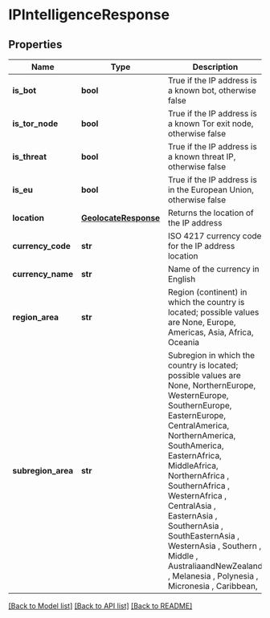 # IPIntelligenceResponse

## Properties
Name | Type | Description | Notes
------------ | ------------- | ------------- | -------------
**is_bot** | **bool** | True if the IP address is a known bot, otherwise false | [optional] 
**is_tor_node** | **bool** | True if the IP address is a known Tor exit node, otherwise false | [optional] 
**is_threat** | **bool** | True if the IP address is a known threat IP, otherwise false | [optional] 
**is_eu** | **bool** | True if the IP address is in the European Union, otherwise false | [optional] 
**location** | [**GeolocateResponse**](GeolocateResponse.md) | Returns the location of the IP address | [optional] 
**currency_code** | **str** | ISO 4217 currency code for the IP address location | [optional] 
**currency_name** | **str** | Name of the currency in English | [optional] 
**region_area** | **str** | Region (continent) in which the country is located; possible values are None, Europe, Americas, Asia, Africa, Oceania | [optional] 
**subregion_area** | **str** | Subregion in which the country is located; possible values are None, NorthernEurope, WesternEurope, SouthernEurope, EasternEurope, CentralAmerica, NorthernAmerica, SouthAmerica, EasternAfrica, MiddleAfrica, NorthernAfrica , SouthernAfrica , WesternAfrica , CentralAsia , EasternAsia , SouthernAsia , SouthEasternAsia , WesternAsia , Southern , Middle , AustraliaandNewZealand , Melanesia , Polynesia , Micronesia , Caribbean, | [optional] 

[[Back to Model list]](../README.md#documentation-for-models) [[Back to API list]](../README.md#documentation-for-api-endpoints) [[Back to README]](../README.md)


